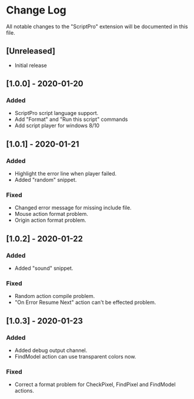 # Change Log

All notable changes to the "ScriptPro" extension will be documented in this file.

## [Unreleased]

- Initial release

## [1.0.0] - 2020-01-20
### Added
- ScriptPro script language support.
- Add "Format" and "Run this script" commands
- Add script player for windows 8/10

## [1.0.1] - 2020-01-21
### Added
- Highlight the error line when player failed.
- Added "random" snippet.
### Fixed
- Changed error message for missing include file.
- Mouse action format problem.
- Origin action format problem.

## [1.0.2] - 2020-01-22
### Added
- Added "sound" snippet.
### Fixed
- Random action compile problem.
- "On Error Resume Next" action can't be effected problem.

## [1.0.3] - 2020-01-23
### Added
- Added debug output channel.
- FindModel action can use transparent colors now.
### Fixed
- Correct a format problem for CheckPixel, FindPixel and FindModel actions.
